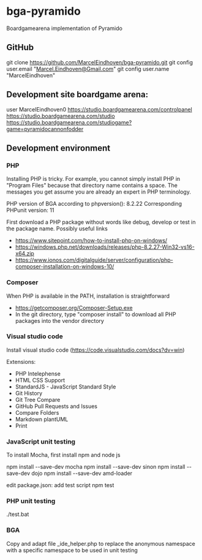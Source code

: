 # bga-pyramido
Boardgamearena implementation of Pyramido

## GitHub
git clone https://github.com/MarcelEindhoven/bga-pyramido.git
git config user.email "Marcel.Eindhoven@Gmail.com"
git config user.name "MarcelEindhoven"

## Development site boardgame arena:
user MarcelEindhoven0
https://studio.boardgamearena.com/controlpanel
https://studio.boardgamearena.com/studio
https://studio.boardgamearena.com/studiogame?game=pyramidocannonfodder

## Development environment
### PHP
Installing PHP is tricky. For example, you cannot simply install PHP in "Program Files" because that directory name contains a space.
The messages you get assume you are already an expert in PHP terminology.

PHP version of BGA according to phpversion(): 8.2.22
Corresponding PHPunit version: 11


First download a PHP package without words like debug, develop or test in the package name. Possibly useful links
- https://www.sitepoint.com/how-to-install-php-on-windows/
- https://windows.php.net/downloads/releases/php-8.2.27-Win32-vs16-x64.zip
- https://www.ionos.com/digitalguide/server/configuration/php-composer-installation-on-windows-10/

### Composer
When PHP is available in the PATH, installation is straightforward
- https://getcomposer.org/Composer-Setup.exe
- In the git directory, type "composer install" to download all PHP packages into the vendor directory

### Visual studio code
Install visual studio code (https://code.visualstudio.com/docs?dv=win)

Extensions:
- PHP Intelephense 
- HTML CSS Support
- StandardJS - JavaScript Standard Style
- Git History
- Git Tree Compare
- GitHub Pull Requests and Issues
- Compare Folders
- Markdown plantUML
- Print

### JavaScript unit testing
To install Mocha, first install npm and node js

npm install --save-dev mocha
npm install --save-dev sinon
npm install --save-dev dojo
npm install --save-dev amd-loader

edit package.json: add test script
npm test

### PHP unit testing
./test.bat

### BGA
Copy and adapt file _ide_helper.php to replace the anonymous namespace with a specific namespace to be used in unit testing
